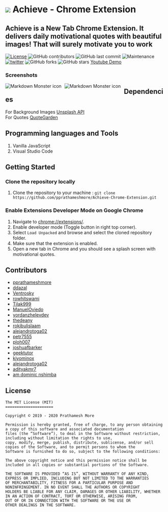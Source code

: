 # ![](static/icons/icons64.png)  Achieve - Chrome Extension

## Achieve is a New Tab Chrome Extension. It delivers daily motivational quotes with beautiful images! That will surely motivate you to work

[![License](https://img.shields.io/github/license/pprathameshmore/Achieve-Chrome-Extension)](LICENSE)
![GitHub contributors](https://img.shields.io/github/contributors/pprathameshmore/Achieve-Chrome-Extension?style=plastic)
![GitHub last commit](https://img.shields.io/github/last-commit/pprathameshmore/Achieve-Chrome-Extension?style=plastic)
![Maintenance](https://img.shields.io/maintenance/yes/2020?style=plastic)
[![twitter](https://img.shields.io/twitter/url/https/github.com/pprathameshmore/Achieve-Chrome-Extension?style=social)](https://twitter.com/intent/tweet?text=Wow:&url=https%3A%2F%2Fgithub.com%2Fpprathameshmore%2FAchieve-Chrome-Extension)
![GitHub forks](https://img.shields.io/github/forks/pprathameshmore/Achieve-Chrome-Extension?style=social)
![GitHub stars](https://img.shields.io/github/stars/pprathameshmore/Achieve-Chrome-Extension?style=social)
[Youtube Demo](https://www.youtube.com/watch?v=lZZXsh_7trY)

### Screenshots

<img src="screenshots.png"
     alt="Markdown Monster icon"
     style="float: left; margin-right: 10px;" />

<img src="screenshot.jpg"
     alt="Markdown Monster icon"
     style="float: left; margin-right: 10px;" />

## Dependencies

For Background Images [Unsplash API](https://github.com/unsplash/unsplash-js)<br>
For Quotes [QuoteGarden](https://github.com/pprathameshmore/QuoteGarden)

## Programming languages and Tools

1. Vanilla JavaScript
2. Visual Studio Code

## Getting Started

### Clone the repository locally

1. Clone the repository to your machine : `git clone https://github.com/pprathameshmore/Achieve-Chrome-Extension.git`

### Enable Extensions Developer Mode on Google Chrome

1. Navigate to [chrome://extensions/](chrome://extensions/).
2. Enable developer mode (Toggle button in right top corner).
3. Select `Load Unpacked` and browse and select the cloned repository folder.
4. Make sure that the extension is enabled.
5. Open a new tab in Chrome and you should see a splash screen with motivational quotes.

## Contributors

- [pprathameshmore](https://github.com/pprathameshmore)
- [ddazal](https://github.com/ddazal)
- [Ventrosky](https://github.com/Ventrosky)
- [rowhitswami](https://github.com/rowhitswami)
- [Tilak999](https://github.com/Tilak999)
- [ManuelOviedo](https://github.com/ManuelOviedo)
- [yordanzhelevdev](https://github.com/yordanzhelevdev)
- [thedeany](https://github.com/thedeany)
- [rokibulislaam](https://github.com/rokibulislaam)
- [alejandrotoga02](https://github.com/alejandrotoga02)
- [petr7555](https://github.com/petr7555)
- [ploh007](https://github.com/ploh007)
- [joshuafbarker](https://github.com/joshuafbarker)
- [geektutor](https://github.com/geektutor)
- [kiyominox](https://github.com/kiyominox)
- [alejandrotoga02](https://github.com/alejandrotoga02)
- [adityakmr7](https://github.com/adityakmr7)
- [am dominic nshimba](https://github.com/domitechnshimba)

## License

```
The MIT License (MIT)
=====================

Copyright © 2019 - 2020 Prathamesh More

Permission is hereby granted, free of charge, to any person obtaining a copy of this software and associated documentation
files (the “Software”), to deal in the Software without restriction, including without limitation the rights to use,
copy, modify, merge, publish, distribute, sublicense, and/or sell copies of the Software, and to permit persons to whom the
Software is furnished to do so, subject to the following conditions:

The above copyright notice and this permission notice shall be included in all copies or substantial portions of the Software.

THE SOFTWARE IS PROVIDED “AS IS”, WITHOUT WARRANTY OF ANY KIND, EXPRESS OR IMPLIED, INCLUDING BUT NOT LIMITED TO THE WARRANTIES
OF MERCHANTABILITY, FITNESS FOR A PARTICULAR PURPOSE AND NONINFRINGEMENT. IN NO EVENT SHALL THE AUTHORS OR COPYRIGHT
HOLDERS BE LIABLE FOR ANY CLAIM, DAMAGES OR OTHER LIABILITY, WHETHER IN AN ACTION OF CONTRACT, TORT OR OTHERWISE, ARISING FROM,
OUT OF OR IN CONNECTION WITH THE SOFTWARE OR THE USE OR
OTHER DEALINGS IN THE SOFTWARE.
```
